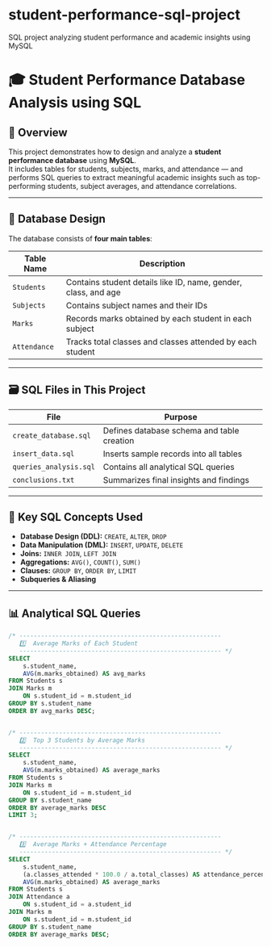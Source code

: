 # student-performance-sql-project
SQL project analyzing student performance and academic insights using MySQL
# 🎓 Student Performance Database Analysis using SQL

## 📘 Overview
This project demonstrates how to design and analyze a **student performance database** using **MySQL**.  
It includes tables for students, subjects, marks, and attendance — and performs SQL queries to extract meaningful academic insights such as top-performing students, subject averages, and attendance correlations.

---

## 🧱 Database Design
The database consists of **four main tables**:

| Table Name | Description |
|-------------|--------------|
| `Students` | Contains student details like ID, name, gender, class, and age |
| `Subjects` | Contains subject names and their IDs |
| `Marks` | Records marks obtained by each student in each subject |
| `Attendance` | Tracks total classes and classes attended by each student |

---

## 🗃️ SQL Files in This Project
| File | Purpose |
|------|----------|
| `create_database.sql` | Defines database schema and table creation |
| `insert_data.sql` | Inserts sample records into all tables |
| `queries_analysis.sql` | Contains all analytical SQL queries |
| `conclusions.txt` | Summarizes final insights and findings |

---

## 🧠 Key SQL Concepts Used
- **Database Design (DDL):** `CREATE`, `ALTER`, `DROP`
- **Data Manipulation (DML):** `INSERT`, `UPDATE`, `DELETE`
- **Joins:** `INNER JOIN`, `LEFT JOIN`
- **Aggregations:** `AVG()`, `COUNT()`, `SUM()`
- **Clauses:** `GROUP BY`, `ORDER BY`, `LIMIT`
- **Subqueries & Aliasing**



---
## 📊 Analytical SQL Queries

```sql
/* --------------------------------------------------------
   1️⃣  Average Marks of Each Student
   -------------------------------------------------------- */
SELECT 
    s.student_name, 
    AVG(m.marks_obtained) AS avg_marks
FROM Students s
JOIN Marks m 
    ON s.student_id = m.student_id
GROUP BY s.student_name
ORDER BY avg_marks DESC;


/* --------------------------------------------------------
   2️⃣  Top 3 Students by Average Marks
   -------------------------------------------------------- */
SELECT 
    s.student_name, 
    AVG(m.marks_obtained) AS average_marks
FROM Students s
JOIN Marks m 
    ON s.student_id = m.student_id
GROUP BY s.student_name
ORDER BY average_marks DESC
LIMIT 3;


/* --------------------------------------------------------
   3️⃣  Average Marks + Attendance Percentage
   -------------------------------------------------------- */
SELECT 
    s.student_name,
    (a.classes_attended * 100.0 / a.total_classes) AS attendance_percentage,
    AVG(m.marks_obtained) AS average_marks
FROM Students s
JOIN Attendance a 
    ON s.student_id = a.student_id
JOIN Marks m 
    ON s.student_id = m.student_id
GROUP BY s.student_name
ORDER BY average_marks DESC;









